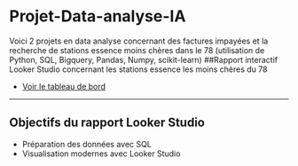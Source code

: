 # Projet-Data-analyse-IA
Voici 2 projets en data analyse concernant des factures impayées et la recherche de stations essence moins chères dans le 78 (utilisation de Python, SQL, Bigquery, Pandas, Numpy, scikit-learn)
##Rapport interactif Looker Studio concernant les stations essence les moins chères du 78
- [Voir le tableau de bord](https://lookerstudio.google.com/reporting/ec3507d6-3e74-477a-8610-dec6b01b06af/page/JzuFF)
- ---
## Objectifs du rapport Looker Studio
- Préparation des données avec SQL
- Visualisation modernes avec Looker Studio
